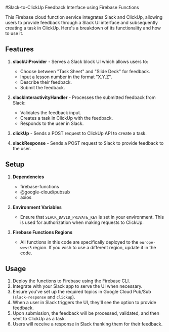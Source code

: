 #Slack-to-ClickUp Feedback Interface using Firebase Functions

This Firebase cloud function service integrates Slack and ClickUp, allowing users to provide feedback through a Slack UI interface and subsequently creating a task in ClickUp. Here's a breakdown of its functionality and how to use it.

## Features

1. **slackUiProvider** - Serves a Slack block UI which allows users to:
   - Choose between "Task Sheet" and "Slide Deck" for feedback.
   - Input a lesson number in the format "X.Y.Z".
   - Describe their feedback.
   - Submit the feedback.

2. **slackInteractivityHandler** - Processes the submitted feedback from Slack:
   - Validates the feedback input.
   - Creates a task in ClickUp with the feedback.
   - Responds to the user in Slack.

3. **clickUp** - Sends a POST request to ClickUp API to create a task.

4. **slackResponse** - Sends a POST request to Slack to provide feedback to the user.

## Setup

1. **Dependencies**
   - firebase-functions
   - @google-cloud/pubsub
   - axios

2. **Environment Variables**
   - Ensure that `SLACK_DAVID_PRIVATE_KEY` is set in your environment. This is used for authorization when making requests to ClickUp.

3. **Firebase Functions Regions**
   - All functions in this code are specifically deployed to the `europe-west3` region. If you wish to use a different region, update it in the code.

## Usage

1. Deploy the functions to Firebase using the Firebase CLI.
2. Integrate with your Slack app to serve the UI when necessary.
3. Ensure you've set up the required topics in Google Cloud Pub/Sub (`slack-response` and `clickup`).
4. When a user in Slack triggers the UI, they'll see the option to provide feedback.
5. Upon submission, the feedback will be processed, validated, and then sent to ClickUp as a task.
6. Users will receive a response in Slack thanking them for their feedback.

